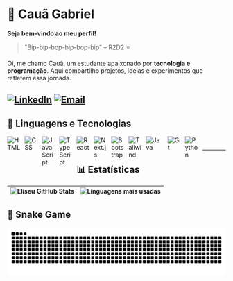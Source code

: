 # 🌊 Cauã Gabriel
**Seja bem-vindo ao meu perfil!**
> "Bip-bip-bop-bip-bop-bip" – R2D2 ⭐

Oi, me chamo Cauã, um estudante apaixonado por **tecnologia e programação**.
Aqui compartilho projetos, ideias e experimentos que refletem essa jornada.

[![LinkedIn](https://img.shields.io/badge/-LinkedIn-0A66C2?style=for-the-badge&logo=linkedin&logoColor=white)](https://www.linkedin.com/in/cauagls/)
[![Email](https://img.shields.io/badge/-Email-D14836?style=for-the-badge&logo=gmail&logoColor=white)](mailto:cauagabriellima2004@gmail.com)
---
## 🤖 Linguagens e Tecnologias
<img align="left" alt="HTML" title="HTML" width="30px" style="padding-right: 10px;" src="https://cdn.jsdelivr.net/gh/devicons/devicon@latest/icons/html5/html5-original.svg" />
<img align="left" alt="CSS" title="CSS" width="30px" style="padding-right: 10px;" src="https://cdn.jsdelivr.net/gh/devicons/devicon@latest/icons/css3/css3-original.svg" />
<img align="left" alt="JavaScript" title="JavaScript" width="30px" style="padding-right: 10px;" src="https://cdn.jsdelivr.net/gh/devicons/devicon@latest/icons/javascript/javascript-original.svg" />
<img align="left" alt="TypeScript" title="TypeScript" width="30px" style="padding-right: 10px;" src="https://cdn.jsdelivr.net/gh/devicons/devicon@latest/icons/typescript/typescript-original.svg" />
<img align="left" alt="React" title="React" width="30px" style="padding-right: 10px;" src="https://cdn.jsdelivr.net/gh/devicons/devicon@latest/icons/react/react-original.svg" />
<img align="left" alt="Next.js" title="Next.js" width="30px" style="padding-right: 10px;" src="https://cdn.jsdelivr.net/gh/devicons/devicon@latest/icons/nextjs/nextjs-original.svg" />
<img align="left" alt="Bootstrap" title="Bootstrap" width="30px" style="padding-right: 10px;" src="https://cdn.jsdelivr.net/gh/devicons/devicon@latest/icons/bootstrap/bootstrap-original.svg" />
<img align="left" alt="Tailwind" title="Tailwind" width="30px" style="padding-right: 10px;" src="https://cdn.jsdelivr.net/gh/devicons/devicon@latest/icons/tailwindcss/tailwindcss-original.svg" />
<img align="left" alt="Java" title="Java" width="35px" style="padding-right: 15px;" src="https://cdn.jsdelivr.net/gh/devicons/devicon@latest/icons/java/java-original-wordmark.svg" />
<img align="left" alt="Git" title="Git" width="30px" style="padding-right: 10px;" src="https://cdn.jsdelivr.net/gh/devicons/devicon@latest/icons/git/git-original.svg" />
<img align="left" alt="Python" title="Python" width="30px" style="padding-right: 10px;" src="https://cdn.jsdelivr.net/gh/devicons/devicon@latest/icons/python/python-original.svg" />
<br/>

---
## 📊 Estatísticas
| ![Eliseu GitHub Stats](https://github-readme-stats.vercel.app/api?username=CauaGLS&show_icons=true&theme=tokyonight&include_all_commits=true&locale=pt-br) | ![Linguagens mais usadas](https://github-readme-stats.vercel.app/api/top-langs/?username=CauaGLS&theme=tokyonight&layout=compact&custom_title=Tecnologias&langs_count=9) |
| --- | --- |


## 🐍 Snake Game
![snake gif](https://github.com/eliseufesantos/eliseufesantos/blob/output/github-snake-dark.svg?palette=github-dark)

